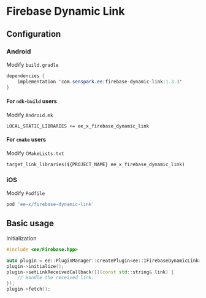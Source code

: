 # Firebase Dynamic Link
## Configuration
### Android
Modify `build.gradle`
```java
dependencies {
    implementation 'com.senspark.ee:firebase-dynamic-link:1.3.3'
}
```

#### For `ndk-build` users
Modify `Android.mk`
```
LOCAL_STATIC_LIBRARIES += ee_x_firebase_dynamic_link
```

#### For `cmake` users
Modify `CMakeLists.txt`
```
target_link_libraries(${PROJECT_NAME} ee_x_firebase_dynamic_link)
```

### iOS
Modify `Podfile`
```ruby
pod 'ee-x/firebase-dynamic-link'
```

## Basic usage
Initialization
```cpp
#include <ee/Firebase.hpp>

auto plugin = ee::PluginManager::createPlugin<ee::IFirebaseDynamicLink>();
plugin->initialize();
plugin->setLinkReceivedCallback([](const std::string& link) {
    // Handle the received link.
});
plugin->fetch();
```